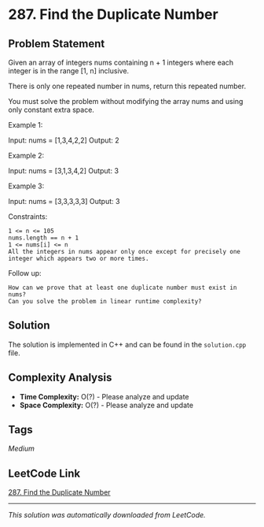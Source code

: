 # 287. Find the Duplicate Number

## Problem Statement

Given an array of integers nums containing n + 1 integers where each integer is in the range [1, n] inclusive.

There is only one repeated number in nums, return this repeated number.

You must solve the problem without modifying the array nums and using only constant extra space.

Example 1:

Input: nums = [1,3,4,2,2]
Output: 2

Example 2:

Input: nums = [3,1,3,4,2]
Output: 3

Example 3:

Input: nums = [3,3,3,3,3]
Output: 3

Constraints:

	1 <= n <= 105
	nums.length == n + 1
	1 <= nums[i] <= n
	All the integers in nums appear only once except for precisely one integer which appears two or more times.

Follow up:

	How can we prove that at least one duplicate number must exist in nums?
	Can you solve the problem in linear runtime complexity?

## Solution

The solution is implemented in C++ and can be found in the `solution.cpp` file.

## Complexity Analysis

- **Time Complexity:** O(?) - Please analyze and update
- **Space Complexity:** O(?) - Please analyze and update

## Tags

*Medium*

## LeetCode Link

[287. Find the Duplicate Number](https://leetcode.com/problems/find-the-duplicate-number/)

---

*This solution was automatically downloaded from LeetCode.*
